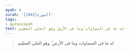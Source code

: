 ```yaml
---
ayah: 4
surah: '[[042|سورة]]'
tags:
- quran/ayah
text: له ما في السماوات وما في الأرض ۖ وهو العلي العظيم
---
```

> له ما في السماوات وما في الأرض ۖ وهو العلي العظيم
